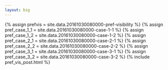 ```yaml
---
layout: big
---
```

{% assign prefvis = site.data.20161030080000-pref-visibility %}
{% assign pref_case_1_1 = site.data.20161030080000-case-1-1 %}
{% assign pref_case_1_2 = site.data.20161030080000-case-1-2 %}
{% assign pref_case_2_1 = site.data.20161030080000-case-2-1 %}
{% assign pref_case_2_2 = site.data.20161030080000-case-2-2 %}
{% assign pref_case_3_1 = site.data.20161030080000-case-3-1 %}
{% assign pref_case_3_2 = site.data.20161030080000-case-3-2 %}
{% include pref_vis_post.html %}
